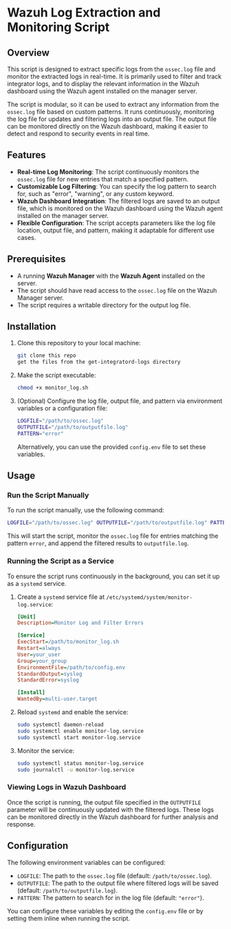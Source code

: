 # Wazuh Log Extraction and Monitoring Script

## Overview

This script is designed to extract specific logs from the `ossec.log` file and monitor the extracted logs in real-time. It is primarily used to filter and track integrator logs, and to display the relevant information in the Wazuh dashboard using the Wazuh agent installed on the manager server.

The script is modular, so it can be used to extract any information from the `ossec.log` file based on custom patterns. It runs continuously, monitoring the log file for updates and filtering logs into an output file. The output file can be monitored directly on the Wazuh dashboard, making it easier to detect and respond to security events in real time.

## Features

- **Real-time Log Monitoring**: The script continuously monitors the `ossec.log` file for new entries that match a specified pattern.
- **Customizable Log Filtering**: You can specify the log pattern to search for, such as "error", "warning", or any custom keyword.
- **Wazuh Dashboard Integration**: The filtered logs are saved to an output file, which is monitored on the Wazuh dashboard using the Wazuh agent installed on the manager server.
- **Flexible Configuration**: The script accepts parameters like the log file location, output file, and pattern, making it adaptable for different use cases.

## Prerequisites

- A running **Wazuh Manager** with the **Wazuh Agent** installed on the server.
- The script should have read access to the `ossec.log` file on the Wazuh Manager server.
- The script requires a writable directory for the output log file.

## Installation

1. Clone this repository to your local machine:

   ```bash
   git clone this repo
   get the files from the get-integratord-logs directory
   ```

2. Make the script executable:

   ```bash
   chmod +x monitor_log.sh
   ```

3. (Optional) Configure the log file, output file, and pattern via environment variables or a configuration file:

   ```bash
   LOGFILE="/path/to/ossec.log"
   OUTPUTFILE="/path/to/outputfile.log"
   PATTERN="error"
   ```

   Alternatively, you can use the provided `config.env` file to set these variables.

## Usage

### Run the Script Manually

To run the script manually, use the following command:

```bash
LOGFILE="/path/to/ossec.log" OUTPUTFILE="/path/to/outputfile.log" PATTERN="error" ./monitor_log.sh
```

This will start the script, monitor the `ossec.log` file for entries matching the pattern `error`, and append the filtered results to `outputfile.log`.

### Running the Script as a Service

To ensure the script runs continuously in the background, you can set it up as a `systemd` service.

1. Create a `systemd` service file at `/etc/systemd/system/monitor-log.service`:

   ```ini
   [Unit]
   Description=Monitor Log and Filter Errors

   [Service]
   ExecStart=/path/to/monitor_log.sh
   Restart=always
   User=your_user
   Group=your_group
   EnvironmentFile=/path/to/config.env
   StandardOutput=syslog
   StandardError=syslog

   [Install]
   WantedBy=multi-user.target
   ```

2. Reload `systemd` and enable the service:

   ```bash
   sudo systemctl daemon-reload
   sudo systemctl enable monitor-log.service
   sudo systemctl start monitor-log.service
   ```

3. Monitor the service:

   ```bash
   sudo systemctl status monitor-log.service
   sudo journalctl -u monitor-log.service
   ```

### Viewing Logs in Wazuh Dashboard

Once the script is running, the output file specified in the `OUTPUTFILE` parameter will be continuously updated with the filtered logs. These logs can be monitored directly in the Wazuh dashboard for further analysis and response.

## Configuration

The following environment variables can be configured:

- `LOGFILE`: The path to the `ossec.log` file (default: `/path/to/ossec.log`).
- `OUTPUTFILE`: The path to the output file where filtered logs will be saved (default: `/path/to/outputfile.log`).
- `PATTERN`: The pattern to search for in the log file (default: `"error"`).

You can configure these variables by editing the `config.env` file or by setting them inline when running the script.
